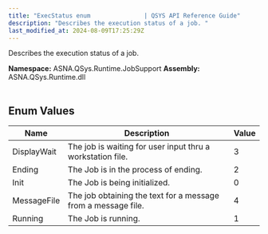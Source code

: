 ```yaml
---
title: "ExecStatus enum               | QSYS API Reference Guide"
description: "Describes the execution status of a job. "
last_modified_at: 2024-08-09T17:25:29Z
---
```


Describes the execution status of a job.

**Namespace:** ASNA.QSys.Runtime.JobSupport
**Assembly:** ASNA.QSys.Runtime.dll
<br>
<br>

## Enum Values

| Name | Description | Value
| --- | --- | --- 
| DisplayWait | The job is waiting for user input thru a workstation file. | 3 |
| Ending | The Job is in the process of ending. | 2 |
| Init | The Job is being initialized. | 0 |
| MessageFile | The job obtaining the text for a message from a message file. | 4 |
| Running | The Job is running. | 1 |
